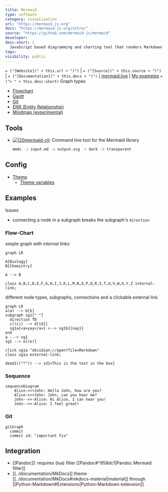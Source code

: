 ```yaml
---
title: Mermaid
type: software
category: visualisation
url: "https://mermaid.js.org"
docs: "https://mermaid.js.org/intro/"
source: "https://github.com/mermaid-js/mermaid"
developer:
desc-short: |
  JavaScript based diagramming and charting tool that renders Markdown-inspired text definitions to create and modify diagrams dynamically
tags:
visibility: public
---
```

`= ("[Website](" + this.url + ")")` |  `= ("[Source](" + this.source + ")")` | `= ("[Documentation](" + this.docs + ")")` | [mermaid.live](https://mermaid.live/) | [My examples](file://rsc/mermaid)
`= ("> " + this.desc-short)`
Graph types
  - [Flowchart](https://mermaid.js.org/syntax/flowchart.html)
  - [Gantt](https://mermaid.js.org/syntax/gantt.html)
  - [Git](https://mermaid.js.org/syntax/gitgraph.html)
  - [ENR (Entity Relationship)](https://mermaid.js.org/syntax/entityRelationshipDiagram.html#entity-relationship-diagrams)
  - [Mindmap (experimental)](https://mermaid.js.org/syntax/mindmap.html)

## Tools
- [![|20](github.png)mermaid-cli](https://github.com/mermaid-js/mermaid-cli): Command line tool for the Mermaid library
  ```bash
  mmdc -i input.md -o output.svg -t dark -b transparent
  ```


## Config
- [Theme](https://mermaid.js.org/config/theming.html)
  - [Theme variables​](https://mermaid.js.org/config/theming.html#theme-variables)


## Examples
Issues
- connecting a node in a subgraph breaks the subgraph's `direction`

### Flow-Chart
simple graph with *internal links*
```mermaid
graph LR

A[Biology]
B[Chemistry]

A --> B

class A,B,C,D,E,F,G,H,I,J,K,L,M,N,O,P,Q,R,S,T,U,V,W,X,Y,Z internal-link;
```

different node types, subgraphs, connections and a clickable external link
```mermaid
graph LR
a(a) --> b[b]
subgraph sg1[" "]
  direction TB
  c((c)) --> d[[d]]
  sg1a{<a>yay</a>} <--> sg1b{{nay}}
end
a -.-> sg1
sg1 --> e[(e)]

click sg1a "obsidian://open?file=Markdown"
class sg1a external-link;

dead1(("*")) --> id1>This is the text in the box]
```

### Sequence
```mermaid
sequenceDiagram
    Alice->>+John: Hello John, how are you?
    Alice->>+John: John, can you hear me?
    John-->>-Alice: Hi Alice, I can hear you!
    John-->>-Alice: I feel great!
```

### Git
```mermaid
gitGraph
  commit
  commit id: "important fix"
```

## Integration
- [[Pandoc]]: requires (lua) filter [[Pandoc#^959dc1|Pandoc Mermaid filter]]
- [[../documentation/MkDocs]] theme [[../documentation/MkDocs#mkdocs-material|material]] through [[Python-Markdown#Extensions|Python-Markdown extension]]